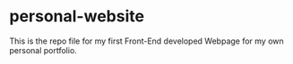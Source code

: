 # personal-website
This is the repo file for my first Front-End developed Webpage for my own personal portfolio. 
